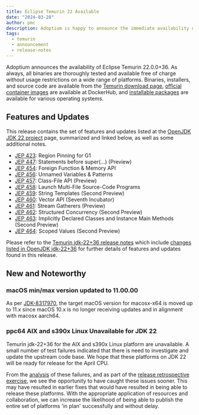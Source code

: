```yaml
---
title: Eclipse Temurin 22 Available
date: "2024-03-28"
author: pmc
description: Adoptium is happy to announce the immediate availability of Eclipse Temurin 22.0.0+36. As always, all binaries are thoroughly tested and available free of charge without usage restrictions on a wide range of platforms.
tags:
  - temurin
  - announcement
  - release-notes
---
```


Adoptium announces the availability of Eclipse Temurin 22.0.0+36. As always, all binaries are thoroughly tested and available free of charge without usage restrictions on a wide range of platforms. Binaries, installers, and source code are available from the [Temurin download page](https://adoptium.net/temurin/releases), [official container images](https://hub.docker.com/_/eclipse-temurin) are available at DockerHub, and [installable packages](https://adoptium.net/installation/) are available for various operating systems.

## Features and Updates

This release contains the set of features and updates listed at the [OpenJDK JDK 22 project](https://openjdk.org/projects/jdk/22/) page, summarized and linked below, as well as some additional notes.

* [JEP 423](https://openjdk.org/jeps/423):	Region Pinning for G1
* [JEP 447](https://openjdk.org/jeps/447):	Statements before super(...) (Preview)
* [JEP 454](https://openjdk.org/jeps/454):	Foreign Function & Memory API
* [JEP 456](https://openjdk.org/jeps/456):	Unnamed Variables & Patterns
* [JEP 457](https://openjdk.org/jeps/457):	Class-File API (Preview)
* [JEP 458](https://openjdk.org/jeps/458):	Launch Multi-File Source-Code Programs
* [JEP 459](https://openjdk.org/jeps/459):	String Templates (Second Preview)
* [JEP 460](https://openjdk.org/jeps/460):	Vector API (Seventh Incubator)
* [JEP 461](https://openjdk.org/jeps/461):	Stream Gatherers (Preview)
* [JEP 462](https://openjdk.org/jeps/462):	Structured Concurrency (Second Preview)
* [JEP 463](https://openjdk.org/jeps/463):	Implicitly Declared Classes and Instance Main Methods (Second Preview)
* [JEP 464](https://openjdk.org/jeps/464):	Scoped Values (Second Preview)

Please refer to the [Temurin jdk-22+36 release notes](https://adoptium.net/temurin/release-notes/?version=jdk-22+36) which include [changes listed in OpenJDK jdk-22+36](https://bugs.openjdk.org/browse/JDK-8325999?jql=project%20%3D%20JDK%20AND%20fixVersion%20%3D%2022%20AND%20status%20%3D%20Resolved) for further details of features and updates found in this release.

## New and Noteworthy

### macOS min/max version updated to 11.00.00

As per [JDK-8317970](https://bugs.openjdk.org/browse/JDK-8317970), the target macOS version for macosx-x64 is moved up to 11.x since macOS 10.x is no longer receiving updates and in alignment with macosx aarch64.

### ppc64 AIX and s390x Linux Unavailable for JDK 22

Temurin jdk-22+36 for the AIX and s390x Linux platform are unavailable.  A small number of test failures indicated that there is need to investigate and update the upstream code base.  We hope that these platforms on JDK 22 will be ready for release for the April CPU.

From the [analysis](https://github.com/adoptium/temurin/issues/35#issuecomment-2015308903) of these failures, and as part of the [release retrospective exercise](https://github.com/adoptium/temurin/issues/28), we see the opportunity to have caught these issues sooner. This may have resulted in earlier fixes that would have resulted in being able to release these platforms.  With the appropriate application of resources and collaboration, we can increase the likelihood of being able to publish the entire set of platforms 'in plan' successfully and without delay.
